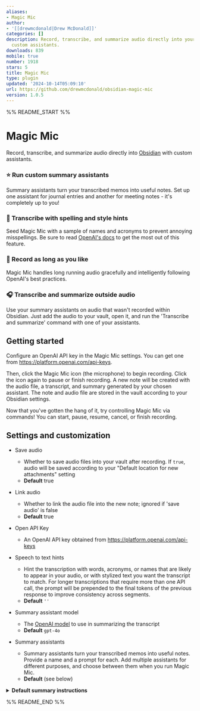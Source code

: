 ```yaml
---
aliases:
- Magic Mic
author:
- '[[drewmcdonald|Drew McDonald]]'
categories: []
description: Record, transcribe, and summarize audio directly into your vault with
  custom assistants.
downloads: 839
mobile: true
number: 1918
stars: 5
title: Magic Mic
type: plugin
updated: '2024-10-14T05:09:10'
url: https://github.com/drewmcdonald/obsidian-magic-mic
version: 1.0.5
---
```


%% README_START %%

# Magic Mic

Record, transcribe, and summarize audio directly into
[Obsidian](https://obsidian.md) with custom assistants.

### ⭐️ Run custom summary assistants

Summary assistants turn your transcribed memos into useful notes. Set up one
assistant for journal entries and another for meeting notes - it's completely up
to you!

### 📃 Transcribe with spelling and style hints

Seed Magic Mic with a sample of names and acronyms to prevent annoying
misspellings. Be sure to read [OpenAI's docs](https://platform.openai.com/docs/guides/speech-to-text/prompting) to get the most out of this feature.

### 🔴 Record as long as you like

Magic Mic handles long running audio gracefully and intelligently following
OpenAI's best practices.

### 🎧 Transcribe and summarize outside audio

Use your summary assistants on audio that wasn't recorded within Obsidian.
Just add the audio to your vault, open it, and run the 'Transcribe and summarize' command with one of your assistants.

## Getting started

Configure an OpenAI API key in the Magic Mic settings. You can get one from
https://platform.openai.com/api-keys.

Then, click the Magic Mic icon (the microphone) to begin recording. Click the
icon again to pause or finish recording. A new note will be created with the
audio file, a transcript, and summary generated by your chosen assistant. The
note and audio file are stored in the vault according to your Obsidian settings.

Now that you've gotten the hang of it, try controlling Magic Mic via commands!
You can start, pause, resume, cancel, or finish recording.

## Settings and customization

- Save audio

  - Whether to save audio files into your vault after recording. If `true`,
    audio will be saved according to your "Default location for new attachments"
    setting
  - **Default** true

- Link audio

  - Whether to link the audio file into the new note; ignored if 'save audio' is
    false
  - **Default** true

- Open API Key

  - An OpenAI API key obtained from https://platform.openai.com/api-keys

- Speech to text hints

  - Hint the transcription with words, acronyms, or names that are likely to
    appear in your audio, or with stylized text you want the transcript to
    match. For longer transcriptions that require more than one API call, the
    prompt will be prepended to the final tokens of the previous response to
    improve consistency across segments.
  - **Default** `''`

- Summary assistant model

  - The [OpenAI model](https://platform.openai.com/docs/models) to use in
    summarizing the transcript
  - **Default** `gpt-4o`

- Summary assistants
  - Summary assistants turn your transcribed memos into useful notes. Provide a
    name and a prompt for each. Add multiple assistants for different purposes,
    and choose between them when you run Magic Mic.
  - **Default** (see below)

<details><summary><strong>Default summary instructions</strong></summary>

```
You are an AI specializing in summarizing transcribed voice notes. Below is a transcript of a spoken recording. Please generate concise notes in markdown format, prioritizing clarity and coherence. Reorganize content into appropriate sections with headers. Do not infer any additional context or information beyond the transcription. Keep the content structured and readable in markdown format, but without using code blocks. Below is the transcribed audio:
```

</details>


%% README_END %%